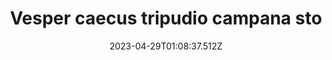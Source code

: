 ---
title: "Vesper caecus tripudio campana sto"
date: 2023-04-29T01:08:37.512Z
permalink: "/vesper-caecus-tripudio-campana-sto/"
---